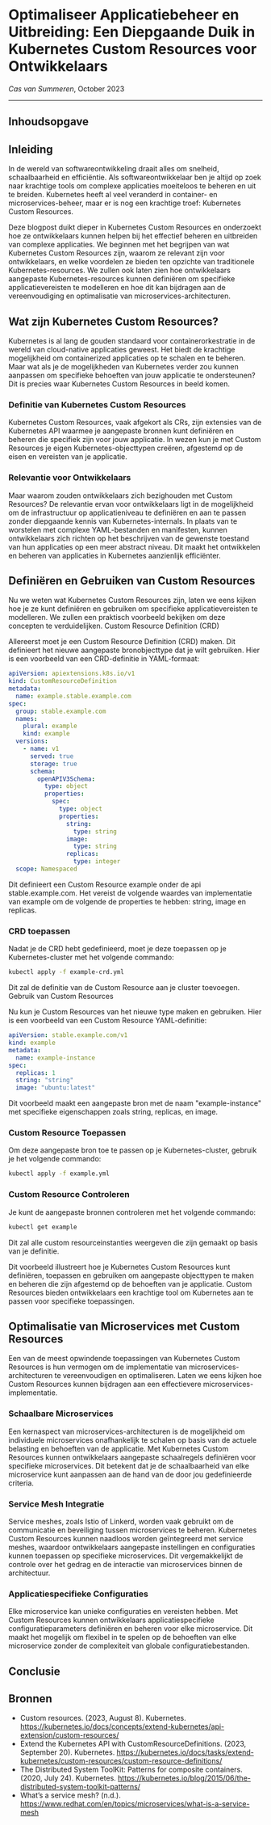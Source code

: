 # Optimaliseer Applicatiebeheer en Uitbreiding: Een Diepgaande Duik in Kubernetes Custom Resources voor Ontwikkelaars

*Cas van Summeren*, October 2023
<hr>

## Inhoudsopgave

## Inleiding

In de wereld van softwareontwikkeling draait alles om snelheid, schaalbaarheid en efficiëntie. Als softwareontwikkelaar ben je altijd op zoek naar krachtige tools om complexe applicaties moeiteloos te beheren en uit te breiden. Kubernetes heeft al veel veranderd in container- en microservices-beheer, maar er is nog een krachtige troef: Kubernetes Custom Resources.

Deze blogpost duikt dieper in Kubernetes Custom Resources en onderzoekt hoe ze ontwikkelaars kunnen helpen bij het effectief beheren en uitbreiden van complexe applicaties. We beginnen met het begrijpen van wat Kubernetes Custom Resources zijn, waarom ze relevant zijn voor ontwikkelaars, en welke voordelen ze bieden ten opzichte van traditionele Kubernetes-resources. We zullen ook laten zien hoe ontwikkelaars aangepaste Kubernetes-resources kunnen definiëren om specifieke applicatievereisten te modelleren en hoe dit kan bijdragen aan de vereenvoudiging en optimalisatie van microservices-architecturen.

## Wat zijn Kubernetes Custom Resources?

Kubernetes is al lang de gouden standaard voor containerorkestratie in de wereld van cloud-native applicaties geweest. Het biedt de krachtige mogelijkheid om containerized applicaties op te schalen en te beheren. Maar wat als je de mogelijkheden van Kubernetes verder zou kunnen aanpassen om specifieke behoeften van jouw applicatie te ondersteunen? Dit is precies waar Kubernetes Custom Resources in beeld komen.

### Definitie van Kubernetes Custom Resources

Kubernetes Custom Resources, vaak afgekort als CRs, zijn extensies van de Kubernetes API waarmee je aangepaste bronnen kunt definiëren en beheren die specifiek zijn voor jouw applicatie. In wezen kun je met Custom Resources je eigen Kubernetes-objecttypen creëren, afgestemd op de eisen en vereisten van je applicatie.

### Relevantie voor Ontwikkelaars

Maar waarom zouden ontwikkelaars zich bezighouden met Custom Resources? De relevantie ervan voor ontwikkelaars ligt in de mogelijkheid om de infrastructuur op applicatieniveau te definiëren en aan te passen zonder diepgaande kennis van Kubernetes-internals. In plaats van te worstelen met complexe YAML-bestanden en manifesten, kunnen ontwikkelaars zich richten op het beschrijven van de gewenste toestand van hun applicaties op een meer abstract niveau. Dit maakt het ontwikkelen en beheren van applicaties in Kubernetes aanzienlijk efficiënter.

## Definiëren en Gebruiken van Custom Resources

Nu we weten wat Kubernetes Custom Resources zijn, laten we eens kijken hoe je ze kunt definiëren en gebruiken om specifieke applicatievereisten te modelleren. We zullen een praktisch voorbeeld bekijken om deze concepten te verduidelijken.
Custom Resource Definition (CRD)

Allereerst moet je een Custom Resource Definition (CRD) maken. Dit definieert het nieuwe aangepaste bronobjecttype dat je wilt gebruiken. Hier is een voorbeeld van een CRD-definitie in YAML-formaat:

```yaml
apiVersion: apiextensions.k8s.io/v1
kind: CustomResourceDefinition
metadata:
  name: example.stable.example.com
spec:
  group: stable.example.com
  names:
    plural: example
    kind: example
  versions:
    - name: v1
      served: true
      storage: true
      schema:
        openAPIV3Schema:
          type: object
          properties:
            spec:
              type: object
              properties:
                string:
                  type: string
                image:
                  type: string
                replicas:
                  type: integer
  scope: Namespaced
```

Dit definieert een Custom Resource example onder de api stable.example.com. Het vereist de volgende waardes van implementatie van example om de volgende de properties te hebben: string, image en replicas.

### CRD toepassen

Nadat je de CRD hebt gedefinieerd, moet je deze toepassen op je Kubernetes-cluster met het volgende commando:

```bash
kubectl apply -f example-crd.yml
```

Dit zal de definitie van de Custom Resource aan je cluster toevoegen.
Gebruik van Custom Resources

Nu kun je Custom Resources van het nieuwe type maken en gebruiken. Hier is een voorbeeld van een Custom Resource YAML-definitie:

```yaml
apiVersion: stable.example.com/v1
kind: example
metadata:
  name: example-instance
spec:
  replicas: 1
  string: "string"
  image: "ubuntu:latest"

```

Dit voorbeeld maakt een aangepaste bron met de naam "example-instance" met specifieke eigenschappen zoals string, replicas, en image.

### Custom Resource Toepassen

Om deze aangepaste bron toe te passen op je Kubernetes-cluster, gebruik je het volgende commando:

```bash
kubectl apply -f example.yml
```

### Custom Resource Controleren

Je kunt de aangepaste bronnen controleren met het volgende commando:

```bash
kubectl get example
```

Dit zal alle custom resourceinstanties weergeven die zijn gemaakt op basis van je definitie.

Dit voorbeeld illustreert hoe je Kubernetes Custom Resources kunt definiëren, toepassen en gebruiken om aangepaste objecttypen te maken en beheren die zijn afgestemd op de behoeften van je applicatie. Custom Resources bieden ontwikkelaars een krachtige tool om Kubernetes aan te passen voor specifieke toepassingen.

## Optimalisatie van Microservices met Custom Resources

Een van de meest opwindende toepassingen van Kubernetes Custom Resources is hun vermogen om de implementatie van microservices-architecturen te vereenvoudigen en optimaliseren. Laten we eens kijken hoe Custom Resources kunnen bijdragen aan een effectievere microservices-implementatie.

### Schaalbare Microservices

Een kernaspect van microservices-architecturen is de mogelijkheid om individuele microservices onafhankelijk te schalen op basis van de actuele belasting en behoeften van de applicatie. Met Kubernetes Custom Resources kunnen ontwikkelaars aangepaste schaalregels definiëren voor specifieke microservices. Dit betekent dat je de schaalbaarheid van elke microservice kunt aanpassen aan de hand van de door jou gedefinieerde criteria.

### Service Mesh Integratie

Service meshes, zoals Istio of Linkerd, worden vaak gebruikt om de communicatie en beveiliging tussen microservices te beheren. Kubernetes Custom Resources kunnen naadloos worden geïntegreerd met service meshes, waardoor ontwikkelaars aangepaste instellingen en configuraties kunnen toepassen op specifieke microservices. Dit vergemakkelijkt de controle over het gedrag en de interactie van microservices binnen de architectuur.

### Applicatiespecifieke Configuraties

Elke microservice kan unieke configuraties en vereisten hebben. Met Custom Resources kunnen ontwikkelaars applicatiespecifieke configuratieparameters definiëren en beheren voor elke microservice. Dit maakt het mogelijk om flexibel in te spelen op de behoeften van elke microservice zonder de complexiteit van globale configuratiebestanden.

## Conclusie

## Bronnen

* Custom resources. (2023, August 8). Kubernetes. <https://kubernetes.io/docs/concepts/extend-kubernetes/api-extension/custom-resources/>  
* Extend the Kubernetes API with CustomResourceDefinitions. (2023, September 20). Kubernetes. <https://kubernetes.io/docs/tasks/extend-kubernetes/custom-resources/custom-resource-definitions/>
* The Distributed System ToolKit: Patterns for composite containers. (2020, July 24). Kubernetes. <https://kubernetes.io/blog/2015/06/the-distributed-system-toolkit-patterns/>
* What’s a service mesh? (n.d.). <https://www.redhat.com/en/topics/microservices/what-is-a-service-mesh>
